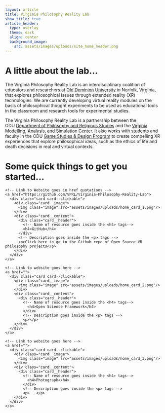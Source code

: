 ```yaml
---
layout: article
title: Virginia Philosophy Reality Lab
show_title: true
article_header:
  type: overlay
  theme: dark
  align: center
  background_image:
    src: assets/images/uploads/site_home_header.png
---
```

# A little about the lab...

The Virginia Philosophy Reality Lab is an interdisciplinary coalition of educators and researchers at [Old Dominion University](https://www.odu.edu/) in Norfolk, Virginia, that explores philosophical issues through extended reality (XR) technologies. We are currently developing virtual reality modules on the basis of philosophical thought experiments to be used as educational tools in the classroom and research tools for experimental studies.

The Virginia Philosophy Reality Lab is a partnership between the ODU [Department of Philosophy and Religious Studies](https://www.odu.edu/philosophy) and the [Virginia Modelling, Analysis, and Simulation Center](https://www.odu.edu/vmasc). It also works with students and faculty in the ODU [Game Studies & Design Program](https://www.odu.edu/academics/programs/undergraduate/game-studies-design) to create compelling XR experiences that explore philosophical ideas, such as the ethics of life and death decisions in real and virtual contexts.

# Some quick things to get you started...

<!-- Do not delete -->

<div class="flex-brandon">

```
<!-- Link to Website goes in href quotations -->
<a href="https://github.com/VPRL/Virginia-Philosophy-Reality-Lab">
  <div class="card card--clickable">
    <div class="card__image">
      <img class="image" src="assets/images/uploads/home_card_1.png"/>
    </div>
    <div class="card__content">
      <div class="card__header">
        <!-- Name of resource goes inside the <h4> tags-->
        <h4>GitHub</h4>
      </div>
      <!-- Description goes inside the <p> tags -->
      <p>Click here to go to the Github repo of Open Source VR philosophy projects</p>
    </div>
  </div>
</a>

<!-- Link to website goes here -->
<a href="">
  <div class="card card--clickable">
    <div class="card__image">
      <img class="image" src="assets/images/uploads/home_card_2.png"/>
    </div>
    <div class="card__content">
      <div class="card__header">
        <!-- Name of resource goes inside the <h4> tags-->
          <h4>Open Science Framework</h4>
        </div>
        <!-- Description goes inside the <p> tags -->
        <p></p>
    </div>
  </div>
</a>

<!-- Link to website goes here -->
<a href="">
  <div class="card card--clickable">
    <div class="card__image">
      <img class="image" src="assets/images/uploads/home_card_3.png"/>
    </div>
    <div class="card__content">
      <div class="card__header">
        <!-- Name of resource goes inside the <h4> tags-->
          <h4>Photograph</h4>
        </div>
        <!-- Description goes inside the <p> tags -->
        <p>...</p>
    </div>
  </div>
</a>
```

</div>